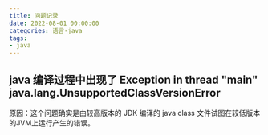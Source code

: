 ```yaml
---
title: 问题记录
date: 2022-08-01 00:00:00
categories: 语言-java
tags:
- java
---
```


## java 编译过程中出现了 Exception in thread "main" java.lang.UnsupportedClassVersionError

原因：这个问题确实是由较高版本的 JDK 编译的 java class 文件试图在较低版本的JVM上运行产生的错误。
